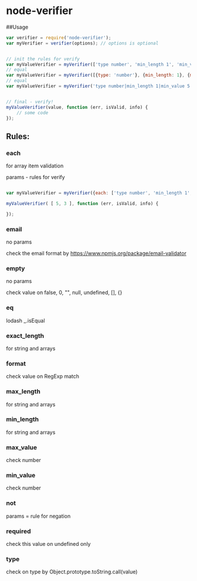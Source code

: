 node-verifier
=============

##Usage

```js
var verifier = require('node-verifier');
var myVerifier = verifier(options); // options is optional


// init the rules for verify
var myValueVerifier = myVerifier(['type number', 'min_length 1', 'min_value 5']);
// equal
var myValueVerifier = myVerifier([{type: 'number'}, {min_length: 1}, {min_value: 5}]);
// equal
var myValueVerifier = myVerifier('type number|min_length 1|min_value 5');


// final - verify!
myValueVerifier(value, function (err, isValid, info) {
    // some code
});

```

## Rules:

### each
for array item validation

params - rules for verify

```js

var myValueVerifier = myVerifier({each: ['type number', 'min_length 1', 'min_value 5']});

myValueVerifier( [ 5, 3 ], function (err, isValid, info) {

});

```

### email
no params

check the email format by https://www.npmjs.org/package/email-validator

### empty
no params

check value on false, 0, "", null, undefined, [], {}

### eq
lodash _.isEqual

### exact_length
for string and arrays

### format
check value on RegExp match

### max_length
for string and arrays

### min_length
for string and arrays

### max_value
check number

### min_value
check number

### not
params = rule for negation

### required
check this value on undefined only

### type
check on type by Object.prototype.toString.call(value) 
